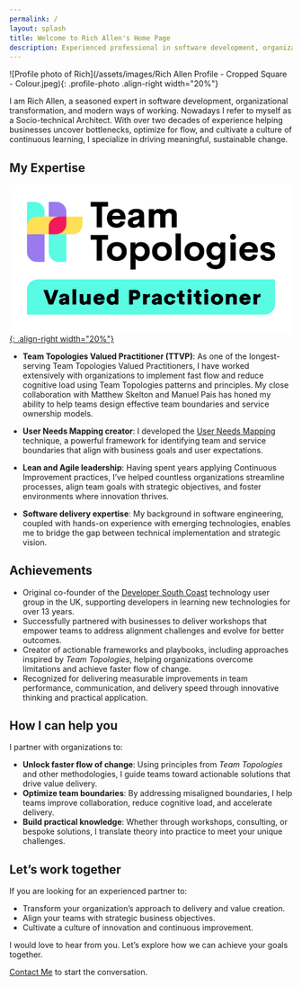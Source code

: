 ```yaml
---
permalink: /
layout: splash
title: Welcome to Rich Allen's Home Page
description: Experienced professional in software development, organizational transformation, and continuous improvement.
---
```


![Profile photo of Rich](/assets/images/Rich Allen Profile - Cropped Square - Colour.jpeg){: .profile-photo .align-right width="20%"}

I am Rich Allen, a seasoned expert in software development, organizational transformation, and modern ways of working. Nowadays I refer to myself as a Socio-technical Architect. With over two decades of experience helping businesses uncover bottlenecks, optimize for flow, and cultivate a culture of continuous learning, I specialize in driving meaningful, sustainable change.

## My Expertise

[![Team Topologies Valued Practitioner](/assets/images/teamtopologies/teamtopologies-2021-TTVP-colour-blacktext-sm.png){: .align-right width="20%"}](https://teamtopologies.com/all-ttvp/rich-allen-ttvp)

- **Team Topologies Valued Practitioner (TTVP)**: As one of the longest-serving Team Topologies Valued Practitioners, I have worked extensively with organizations to implement fast flow and reduce cognitive load using Team Topologies patterns and principles. My close collaboration with Matthew Skelton and Manuel Pais has honed my ability to help teams design effective team boundaries and service ownership models.

- **User Needs Mapping creator**: I developed the [User Needs Mapping](https://userneedsmapping.com) technique, a powerful framework for identifying team and service boundaries that align with business goals and user expectations.

- **Lean and Agile leadership**: Having spent years applying Continuous Improvement practices, I’ve helped countless organizations streamline processes, align team goals with strategic objectives, and foster environments where innovation thrives.

- **Software delivery expertise**: My background in software engineering, coupled with hands-on experience with emerging technologies, enables me to bridge the gap between technical implementation and strategic vision.

## Achievements

- Original co-founder of the [Developer South Coast](https://www.meetup.com/developersouthcoast/) technology user group in the UK, supporting developers in learning new technologies for over 13 years.
- Successfully partnered with businesses to deliver workshops that empower teams to address alignment challenges and evolve for better outcomes.
- Creator of actionable frameworks and playbooks, including approaches inspired by *Team Topologies*, helping organizations overcome limitations and achieve faster flow of change.
- Recognized for delivering measurable improvements in team performance, communication, and delivery speed through innovative thinking and practical application.

## How I can help you

I partner with organizations to:

- **Unlock faster flow of change**: Using principles from *Team Topologies* and other methodologies, I guide teams toward actionable solutions that drive value delivery.
- **Optimize team boundaries**: By addressing misaligned boundaries, I help teams improve collaboration, reduce cognitive load, and accelerate delivery.
- **Build practical knowledge**: Whether through workshops, consulting, or bespoke solutions, I translate theory into practice to meet your unique challenges.

## Let’s work together

If you are looking for an experienced partner to:

- Transform your organization’s approach to delivery and value creation.
- Align your teams with strategic business objectives.
- Cultivate a culture of innovation and continuous improvement.

I would love to hear from you. Let’s explore how we can achieve your goals together.

[Contact Me](/contact) to start the conversation.
